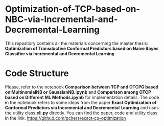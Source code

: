 # Optimization-of-TCP-based-on-NBC-via-Incremental-and-Decremental-Learning
This repository contains all the materials concerning the master thesis: **Optimization of Transductive Conformal Predictors based on Naive Bayes Classifier via Incremental and Decremental Learning**.

# Code Structure
Please, refer to the notebook **Comparison between TCP and OTCPG based on MultinomialNB or GaussianNB.ipynb** and **Comparison among OTCP based on Different ML Methods.ipynb** for implementation details. The code in the notebook refers to some ideas from the paper **Exact Optimization of Conformal Predictors via Incremental and Decremental Learning** and uses the utility class **eli.py** directly. You can find the paper, code and utility class in the link: https://github.com/gchers/exact-cp-optimization


